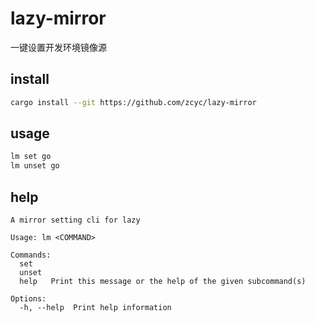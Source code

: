 # lazy-mirror

一键设置开发环境镜像源

## install
```bash
cargo install --git https://github.com/zcyc/lazy-mirror
```

## usage

```bash
lm set go
lm unset go
```

## help
```
A mirror setting cli for lazy

Usage: lm <COMMAND>

Commands:
  set    
  unset  
  help   Print this message or the help of the given subcommand(s)

Options:
  -h, --help  Print help information
```

